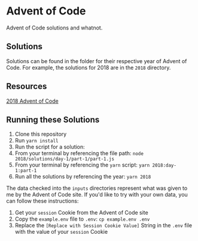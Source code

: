 # Advent of Code

Advent of Code solutions and whatnot.

## Solutions

Solutions can be found in the folder for their respective year of Advent of Code.
For example, the solutions for 2018 are in the `2018` directory.

## Resources

[2018 Advent of Code](https://adventofcode.com/2018)

## Running these Solutions

1. Clone this repository
2. Run `yarn install`
3. Run the script for a solution:
  1. From your terminal by referencing the file path: `node 2018/solutions/day-1/part-1/part-1.js`
  2. From your terminal by referencing the `yarn` script: `yarn 2018:day-1:part-1`
  3. Run all the solutions by referencing the year: `yarn 2018`

The data checked into the `inputs` directories represent what was given to me by
the Advent of Code site. If you'd like to try with your own data, you can follow
these instructions:

1. Get your `session` Cookie from the Advent of Code site
2. Copy the `example.env` file to `.env`: `cp example.env .env`
3. Replace the `[Replace with Session Cookie Value]` String in the `.env` file
with the value of your `session` Cookie
